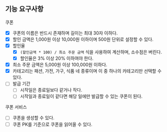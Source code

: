 ## 기능 요구사항

쿠폰
- [x] 쿠폰의 이름은 반드시 존재하며 길이는 최대 30자 이하다.
- [x] 할인 금액은 1,000원 이상 10,000원 이하이며 500원 단위로 설정할 수 있다.
- [x] 할인율
    - [x] `(할인금액 * 100) / 최소 주문 금액` 식을 사용하여 계산하며, 소수점은 버린다.
    - [x] 할인율은 3% 이상 20% 이하여야 한다.
- [x] 최소 주문 금액은 5,000원 이상 100,000원 이하다.
- [x] 카테고리는 패션, 가전, 가구, 식품 네 종류이며 이 중 하나의 카테고리만 선택할 수 있다.
- [ ] 발급 기간
    - [ ] 시작일은 종료일보다 같거나 작다.
    - [ ] 시작일과 종료일이 같다면 해당 일에만 발급할 수 있는 쿠폰이 된다.

쿠폰 서비스
- [ ] 쿠폰을 생성할 수 있다.
- [ ] 쿠폰 PK를 기준으로 쿠폰을 읽어올 수 있다.
